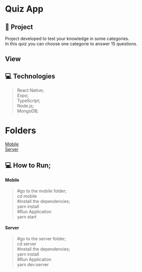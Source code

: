 # Quiz App      

## 🚀 Project 
  Project developed to test your knowledge in some categories. <br />
  In this quiz you can choose one categorie to answer 15 questions. 
  
## View

## 💻 Technologies
  > React Native; <br />
  > Expo; <br />
  > TypeScript; <br />
  > Node.js; <br />
  > MongoDB; <br />

# Folders
  <a href="https://github.com/GabrielBrotas/quiz-app/tree/main/mobile">Mobile</a> <br />
  <a href="https://github.com/GabrielBrotas/quiz-app/tree/main/server">Server</a> <br />

## 💻 How to Run;
  #### Mobile
  >#go to the mobile folder; <br />
  > cd mobile <br />
  >#install the dependencies; <br />
  > yarn install <br />
  >#Run Application <br />
  > yarn start <br />
   
  #### Server
  >#go to the server folder; <br />
  > cd server <br />
  >#install the dependencies; <br />
  > yarn install <br />
  >#Run Application <br />
  > yarn dev:server <br />
